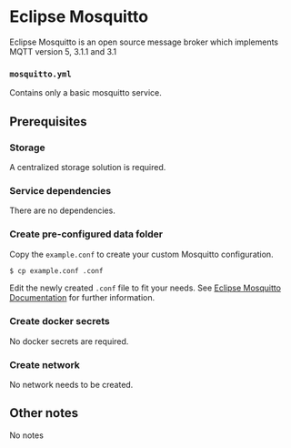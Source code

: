 # Eclipse Mosquitto

Eclipse Mosquitto is an open source message broker which implements MQTT version 5, 3.1.1 and 3.1

### `mosquitto.yml`
Contains only a basic mosquitto service.

## Prerequisites
### Storage
A centralized storage solution is required.

### Service dependencies
There are no dependencies.

### Create pre-configured data folder
Copy the `example.conf` to create your custom Mosquitto configuration.

```sh
$ cp example.conf .conf
```

Edit the newly created `.conf` file to fit your needs. See [Eclipse Mosquitto Documentation](https://mosquitto.org/man/mosquitto-conf-5.html) for further information.

### Create docker secrets
No docker secrets are required.

### Create network
No network needs to be created.

## Other notes
No notes